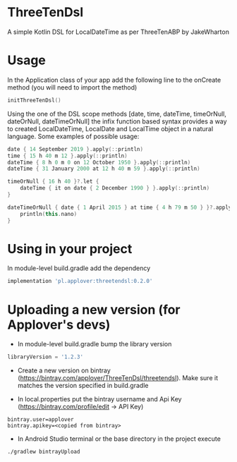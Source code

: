 # ThreeTenDsl
A simple Kotlin DSL for LocalDateTime as per ThreeTenABP by JakeWharton

# Usage
In the Application class of your app add the following line to the onCreate method (you will need to import the method)
``` Kotlin
initThreeTenDsl()
```

Using the one of the DSL scope methods [date, time, dateTime, timeOrNull, dateOrNull, dateTimeOrNull] the infix function based syntax provides a way to created LocalDateTime, LocalDate and LocalTime object in a natural language. Some examples of possible usage:

``` Kotlin
date { 14 September 2019 }.apply(::println)
time { 15 h 40 m 12 }.apply(::println)
dateTime { 8 h 0 m 0 on 12 October 1950 }.apply(::println)
dateTime { 31 January 2000 at 12 h 40 m 59 }.apply(::println)

timeOrNull { 16 h 40 }?.let {
    dateTime { it on date { 2 December 1990 } }.apply(::println)
}

dateTimeOrNull { date { 1 April 2015 } at time { 4 h 79 m 50 } }?.apply {
    println(this.nano)
}
```

# Using in your project
In module-level build.gradle add the dependency
``` Groovy
implementation 'pl.applover:threetendsl:0.2.0'
```

# Uploading a new version (for Applover's devs)

- In module-level build.gradle bump the library version
``` Groovy
libraryVersion = '1.2.3'
```
- Create a new version on bintray (https://bintray.com/applover/ThreeTenDsl/threetendsl). Make sure it matches the version specified in build.gradle

- In local.properties put the bintray username and Api Key (https://bintray.com/profile/edit -> API Key)
```
bintray.user=applover
bintray.apikey=<copied from bintray>
```

- In Android Studio terminal or the base directory in the project execute
``` bash
./gradlew bintrayUpload
```
